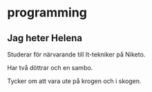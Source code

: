 # programming
<h2> Jag heter Helena</h2>
<p>Studerar för närvarande till It-tekniker på Niketo.</p>
<p>Har två döttrar och en sambo.</P>
<p>Tycker om att vara ute på krogen och i skogen. </p>
